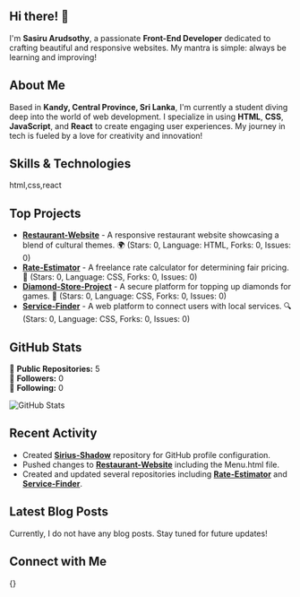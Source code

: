 ## Hi there! 👋

I'm **Sasiru Arudsothy**, a passionate **Front-End Developer** dedicated to crafting beautiful and responsive websites. My mantra is simple: always be learning and improving!

## About Me

Based in **Kandy, Central Province, Sri Lanka**, I'm currently a student diving deep into the world of web development. I specialize in using **HTML**, **CSS**, **JavaScript**, and **React** to create engaging user experiences. My journey in tech is fueled by a love for creativity and innovation!

## Skills & Technologies

html,css,react

## Top Projects

- [**Restaurant-Website**](https://github.com/Sirius-Shadow/Restaurant-Website) - A responsive restaurant website showcasing a blend of cultural themes. 🌍 (Stars: 0, Language: HTML, Forks: 0, Issues: 0)
- [**Rate-Estimator**](https://github.com/Sirius-Shadow/Rate-Estimator) - A freelance rate calculator for determining fair pricing. 💼 (Stars: 0, Language: CSS, Forks: 0, Issues: 0)
- [**Diamond-Store-Project**](https://github.com/Sirius-Shadow/Diamond-Store-Project) - A secure platform for topping up diamonds for games. 💎 (Stars: 0, Language: CSS, Forks: 0, Issues: 0)
- [**Service-Finder**](https://github.com/Sirius-Shadow/Service-Finder) - A web platform to connect users with local services. 🔍 (Stars: 0, Language: CSS, Forks: 0, Issues: 0)

## GitHub Stats

🌟 **Public Repositories:** 5  
👥 **Followers:** 0  
👣 **Following:** 0  

![GitHub Stats](https://github-readme-stats.vercel.app/api?username=Sirius-Shadow&show_icons=true&theme=radical)

## Recent Activity

- Created [**Sirius-Shadow**](https://github.com/Sirius-Shadow/Sirius-Shadow) repository for GitHub profile configuration.  
- Pushed changes to [**Restaurant-Website**](https://github.com/Sirius-Shadow/Restaurant-Website) including the Menu.html file.  
- Created and updated several repositories including [**Rate-Estimator**](https://github.com/Sirius-Shadow/Rate-Estimator) and [**Service-Finder**](https://github.com/Sirius-Shadow/Service-Finder).

## Latest Blog Posts

Currently, I do not have any blog posts. Stay tuned for future updates!

## Connect with Me

{}
